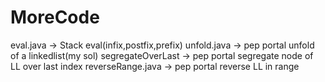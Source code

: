 # MoreCode
eval.java -> Stack eval(infix,postfix,prefix)
unfold.java -> pep portal unfold of a linkedlist(my sol)
segregateOverLast -> pep portal segregate node of LL over last index
reverseRange.java -> pep portal reverse LL in range 
